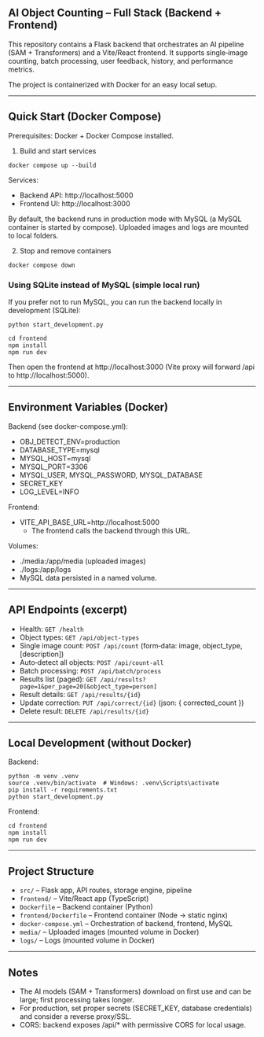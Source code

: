 ## AI Object Counting – Full Stack (Backend + Frontend)

This repository contains a Flask backend that orchestrates an AI pipeline (SAM + Transformers) and a Vite/React frontend. It supports single‑image counting, batch processing, user feedback, history, and performance metrics.

The project is containerized with Docker for an easy local setup.

---

## Quick Start (Docker Compose)

Prerequisites: Docker + Docker Compose installed.

1) Build and start services

```
docker compose up --build
```

Services:
- Backend API: http://localhost:5000
- Frontend UI: http://localhost:3000

By default, the backend runs in production mode with MySQL (a MySQL container is started by compose). Uploaded images and logs are mounted to local folders.

2) Stop and remove containers

```
docker compose down
```

### Using SQLite instead of MySQL (simple local run)

If you prefer not to run MySQL, you can run the backend locally in development (SQLite):

```
python start_development.py

cd frontend
npm install
npm run dev
```

Then open the frontend at http://localhost:3000 (Vite proxy will forward /api to http://localhost:5000).

---

## Environment Variables (Docker)

Backend (see docker-compose.yml):
- OBJ_DETECT_ENV=production
- DATABASE_TYPE=mysql
- MYSQL_HOST=mysql
- MYSQL_PORT=3306
- MYSQL_USER, MYSQL_PASSWORD, MYSQL_DATABASE
- SECRET_KEY
- LOG_LEVEL=INFO

Frontend:
- VITE_API_BASE_URL=http://localhost:5000
  - The frontend calls the backend through this URL.

Volumes:
- ./media:/app/media (uploaded images)
- ./logs:/app/logs
- MySQL data persisted in a named volume.

---

## API Endpoints (excerpt)

- Health: `GET /health`
- Object types: `GET /api/object-types`
- Single image count: `POST /api/count` (form‑data: image, object_type, [description])
- Auto‑detect all objects: `POST /api/count-all`
- Batch processing: `POST /api/batch/process`
- Results list (paged): `GET /api/results?page=1&per_page=20[&object_type=person]`
- Result details: `GET /api/results/{id}`
- Update correction: `PUT /api/correct/{id}` (json: { corrected_count })
- Delete result: `DELETE /api/results/{id}`

---

## Local Development (without Docker)

Backend:
```
python -m venv .venv
source .venv/bin/activate  # Windows: .venv\Scripts\activate
pip install -r requirements.txt
python start_development.py
```

Frontend:
```
cd frontend
npm install
npm run dev
```

---

## Project Structure

- `src/` – Flask app, API routes, storage engine, pipeline
- `frontend/` – Vite/React app (TypeScript)
- `Dockerfile` – Backend container (Python)
- `frontend/Dockerfile` – Frontend container (Node → static nginx)
- `docker-compose.yml` – Orchestration of backend, frontend, MySQL
- `media/` – Uploaded images (mounted volume in Docker)
- `logs/` – Logs (mounted volume in Docker)

---

## Notes

- The AI models (SAM + Transformers) download on first use and can be large; first processing takes longer.
- For production, set proper secrets (SECRET_KEY, database credentials) and consider a reverse proxy/SSL.
- CORS: backend exposes /api/* with permissive CORS for local usage.
